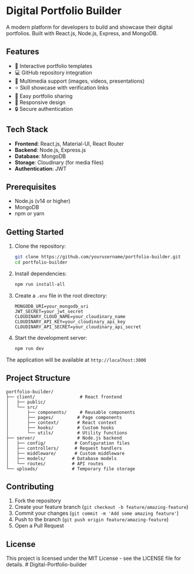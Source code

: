 # Digital Portfolio Builder

A modern platform for developers to build and showcase their digital portfolios. Built with React.js, Node.js, Express, and MongoDB.

## Features

- 🎨 Interactive portfolio templates
- 💻 GitHub repository integration
- 🎥 Multimedia support (images, videos, presentations)
- ⭐ Skill showcase with verification links
- 🔗 Easy portfolio sharing
- 📱 Responsive design
- 🔒 Secure authentication

## Tech Stack

- **Frontend**: React.js, Material-UI, React Router
- **Backend**: Node.js, Express.js
- **Database**: MongoDB
- **Storage**: Cloudinary (for media files)
- **Authentication**: JWT

## Prerequisites

- Node.js (v14 or higher)
- MongoDB
- npm or yarn

## Getting Started

1. Clone the repository:
   ```bash
   git clone https://github.com/yourusername/portfolio-builder.git
   cd portfolio-builder
   ```

2. Install dependencies:
   ```bash
   npm run install-all
   ```

3. Create a `.env` file in the root directory:
   ```
   MONGODB_URI=your_mongodb_uri
   JWT_SECRET=your_jwt_secret
   CLOUDINARY_CLOUD_NAME=your_cloudinary_name
   CLOUDINARY_API_KEY=your_cloudinary_api_key
   CLOUDINARY_API_SECRET=your_cloudinary_api_secret
   ```

4. Start the development server:
   ```bash
   npm run dev
   ```

The application will be available at `http://localhost:3000`

## Project Structure

```
portfolio-builder/
├── client/                 # React frontend
│   ├── public/
│   └── src/
│       ├── components/     # Reusable components
│       ├── pages/         # Page components
│       ├── context/       # React context
│       ├── hooks/         # Custom hooks
│       └── utils/         # Utility functions
├── server/                # Node.js backend
│   ├── config/           # Configuration files
│   ├── controllers/      # Request handlers
│   ├── middleware/       # Custom middleware
│   ├── models/          # Database models
│   └── routes/          # API routes
└── uploads/             # Temporary file storage
```

## Contributing

1. Fork the repository
2. Create your feature branch (`git checkout -b feature/amazing-feature`)
3. Commit your changes (`git commit -m 'Add some amazing feature'`)
4. Push to the branch (`git push origin feature/amazing-feature`)
5. Open a Pull Request

## License

This project is licensed under the MIT License - see the LICENSE file for details. # Digital-Portfolio-builder
